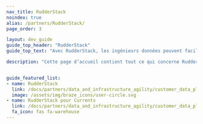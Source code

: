 ```yaml
---
nav_title: RudderStack
noindex: true
alias: /partners/RudderStack/
page_order: 3

layout: dev_guide
guide_top_header: "RudderStack"
guide_top_text: "Avec RudderStack, les ingénieurs données peuvent facilement renforcer les capacités de toutes les composantes de leur organisation en leur apportant des données client enrichies. RudderStack vous permet de transformer votre propre entrepôt de données en un ensemble de données client entièrement équipée sans avoir à vous soucier de l’entretien du pipeline, de sa sécurité ou de hausses subites des coûts liées au volume. Dynamisez les équipes marketing, vente et produit en envoyant les données vers tous les types d’outils, qu’il s’agisse d’e-mail ou d’analyses produit."

description: "Cette page d’accueil contient tout ce qui concerne RudderStack, y compris comment intégrer RudderStack et RudderStack pour Currents."


guide_featured_list:
- name: RudderStack
  link: /docs/partners/data_and_infrastructure_agility/customer_data_platform/rudderstack/rudderstack
  image: /assets/img/braze_icons/user-circle.svg
- name: RudderStack pour Currents
  link: /docs/partners/data_and_infrastructure_agility/customer_data_platform/rudderstack/rudderstack_for_currents/
  fa_icon: fas fa-warehouse
---
```


<br> 